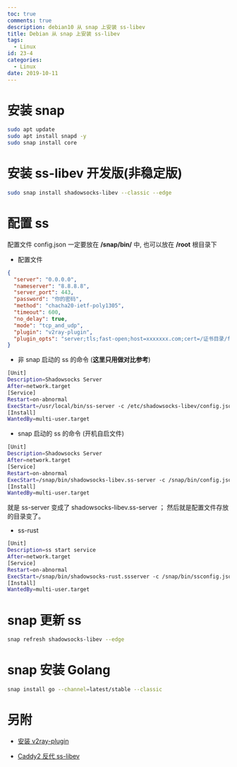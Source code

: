 ```yaml
---
toc: true
comments: true
description: debian10 从 snap 上安装 ss-libev
title: Debian 从 snap 上安装 ss-libev
tags:
  - Linux
id: 23-4
categories:
  - Linux
date: 2019-10-11
---
```




# 安装 snap 
```bash
sudo apt update
sudo apt install snapd -y
sudo snap install core
```



<!-- more -->




# 安装 ss-libev 开发版(非稳定版)
```bash
sudo snap install shadowsocks-libev --classic --edge
```



# 配置 ss

配置文件 config.json 一定要放在 **/snap/bin/** 中, 也可以放在 **/root** 根目录下

- 配置文件
```json
{
  "server": "0.0.0.0",
  "nameserver": "8.8.8.8",
  "server_port": 443,
  "password": "你的密码",
  "method": "chacha20-ietf-poly1305",
  "timeout": 600,
  "no_delay": true,
  "mode": "tcp_and_udp",
  "plugin": "v2ray-plugin",
  "plugin_opts": "server;tls;fast-open;host=xxxxxxx.com;cert=/证书目录/fullchain.cer;key=/证书目录/xxxxxxx.com.key;loglevel=none"
}
```




- 非 snap 启动的 ss 的命令 (**这里只用做对比参考**)
```bash
[Unit]
Description=Shadowsocks Server
After=network.target
[Service]
Restart=on-abnormal
ExecStart=/usr/local/bin/ss-server -c /etc/shadowsocks-libev/config.json
[Install]
WantedBy=multi-user.target
```

- snap 启动的 ss 的命令 (开机自启文件)
```bash
[Unit]
Description=Shadowsocks Server
After=network.target
[Service]
Restart=on-abnormal
ExecStart=/snap/bin/shadowsocks-libev.ss-server -c /snap/bin/config.json
[Install]
WantedBy=multi-user.target
```
就是 ss-server 变成了 shadowsocks-libev.ss-server ； 然后就是配置文件存放的目录变了。


- ss-rust
```bash
[Unit]
Description=ss start service
After=network.target
[Service]
Restart=on-abnormal
ExecStart=/snap/bin/shadowsocks-rust.ssserver -c /snap/bin/ssconfig.json
[Install]
WantedBy=multi-user.target
```


# snap 更新 ss
```bash
snap refresh shadowsocks-libev --edge
```


# snap 安装 Golang 
```bash
snap install go --channel=latest/stable --classic
```


# 另附
- [安装 v2ray-plugin](https://gist.github.com/shuanghua/c9c448f9bd12ebbfd720b34f4e1dd5c6)


- [Caddy2 反代 ss-libev](https://gist.github.com/shuanghua/22c7f5fb558fdac27411b6c83614c04b)